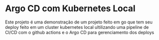 # Argo CD com Kubernetes Local

Este projeto é uma demonstração de um projeto feito em go que tem seu deploy feito em um cluster kubernetes local ultilizando uma pipeline de CI/CD com o github actions e o Argo CD para gerenciamento dos deploys
